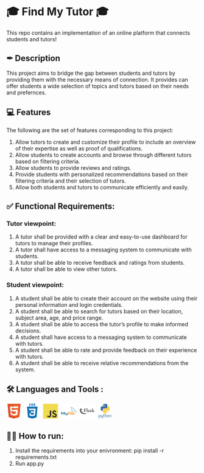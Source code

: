 # 🎓 Find My Tutor 🎓
This repo contains an implementation of an online platform that connects students and tutors!

## ✒ Description 
This project aims to bridge the gap between students and tutors by providing them with the necessary means of connection. It provides can offer students a wide selection of topics and tutors based on their needs and prefernces.


## 💻 Features
The following are the set of features corresponding to this project:
1.	Allow tutors to create and customize their profile to include an overview of their expertise as well as proof of qualifications.
2.	Allow students to create accounts and browse through different tutors based on filtering criteria. 
3.	Allow students to provide reviews and ratings.
4.	Provide students with personalized recommendations based on their filtering criteria and their selection of tutors.
5.	Allow both students and tutors to communicate efficiently and easily.


## ✅ Functional Requirements:
### Tutor viewpoint:
1. A tutor shall be provided with a clear and easy-to-use dashboard for tutors to manage their profiles. 
2. A tutor shall have access to a messaging system to communicate with students.
3. A tutor shall be able to receive feedback and ratings from students.
4. A tutor shall be able to view other tutors.

### Student viewpoint:
1. A student shall be able to create their account on the website using their personal information and login credentials.
2. A student shall be able to search for tutors based on their location, subject area, age, and price range.
3. A student shall be able to access the tutor’s profile to make informed decisions.
4. A student shall have access to a messaging system to communicate with tutors.
5. A student shall be able to rate and provide feedback on their experience with tutors.
6. A student shall be able to receive relative recommendations from the system. 


## 🛠 Languages and Tools :
<div>
  <img src="https://github.com/devicons/devicon/blob/master/icons/html5/html5-original.svg" title="HTML5" alt="HTML" width="40" height="40"/>&nbsp;
  <img src="https://github.com/devicons/devicon/blob/master/icons/css3/css3-plain-wordmark.svg"  title="CSS3" alt="CSS" width="40" height="40"/>&nbsp;
  <img src="https://github.com/devicons/devicon/blob/master/icons/javascript/javascript-original.svg" title="JavaScript" alt="JavaScript" width="40" height="40"/>&nbsp;
  <img src="https://github.com/devicons/devicon/blob/master/icons/mysql/mysql-original-wordmark.svg" title="MySQL"  alt="MySQL" width="40" height="40"/>&nbsp;
  <img src="https://github.com/devicons/devicon/blob/master/icons/flask/flask-original-wordmark.svg" title="MySQL"  alt="MySQL" width="40" height="40"/>&nbsp;
  <img src="https://github.com/devicons/devicon/blob/master/icons/python/python-original-wordmark.svg" title="MySQL"  alt="MySQL" width="40" height="40"/>&nbsp;
</div>


## 🏃‍♀️ How to run:
1. Install the requirements into your enivronment: pip install -r requirements.txt
2. Run app.py
